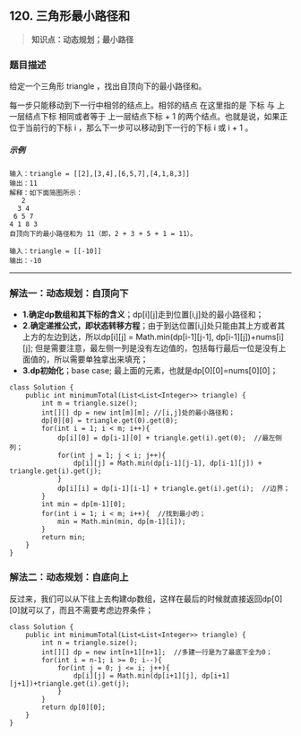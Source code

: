 ## 120. 三角形最小路径和
> **知识点：动态规划；最小路径**
### 题目描述

给定一个三角形 triangle ，找出自顶向下的最小路径和。

每一步只能移动到下一行中相邻的结点上。相邻的结点 在这里指的是 下标 与 上一层结点下标 相同或者等于 上一层结点下标 + 1 的两个结点。也就是说，如果正位于当前行的下标 i ，那么下一步可以移动到下一行的下标 i 或 i + 1 。

##### 示例

```
输入：triangle = [[2],[3,4],[6,5,7],[4,1,8,3]]
输出：11
解释：如下面简图所示：
   2
  3 4
 6 5 7
4 1 8 3
自顶向下的最小路径和为 11（即，2 + 3 + 5 + 1 = 11）。

输入：triangle = [[-10]]
输出：-10
```
---
### 解法一：动态规划：自顶向下

- **1.确定dp数组和其下标的含义**；dp[i][j]走到位置[i,j]处的最小路径和；
- **2.确定递推公式，即状态转移方程**；由于到达位置[i,j]处只能由其上方或者其上方的左边到达，所以dp[i][j] = Math.min(dp[i-1][j-1], dp[i-1][j])+nums[i][j]; 但是需要注意，最左侧一列是没有左边值的，包括每行最后一位是没有上面值的，所以需要单独拿出来填充；
- **3.dp初始化**；base case; 最上面的元素，也就是dp[0][0]=nums[0][0]；   

```
class Solution {
    public int minimumTotal(List<List<Integer>> triangle) {
        int m = triangle.size();
        int[][] dp = new int[m][m]; //[i,j]处的最小路径和；
        dp[0][0] = triangle.get(0).get(0);
        for(int i = 1; i < m; i++){
            dp[i][0] = dp[i-1][0] + triangle.get(i).get(0);  //最左侧列；
            for(int j = 1; j < i; j++){
                dp[i][j] = Math.min(dp[i-1][j-1], dp[i-1][j]) + triangle.get(i).get(j);
            }
            dp[i][i] = dp[i-1][i-1] + triangle.get(i).get(i);  //边界；
        }
        int min = dp[m-1][0]; 
        for(int i = 1; i < m; i++){  //找到最小的；
            min = Math.min(min, dp[m-1][i]);
        }
        return min;
    }
}
```
### 解法二：动态规划：自底向上  

反过来，我们可以从下往上去构建dp数组，这样在最后的时候就直接返回dp[0][0]就可以了，而且不需要考虑边界条件；
   
```
class Solution {
    public int minimumTotal(List<List<Integer>> triangle) {
        int n = triangle.size();
        int[][] dp = new int[n+1][n+1];  //多建一行是为了最底下全为0；
        for(int i = n-1; i >= 0; i--){
            for(int j = 0; j <= i; j++){
                dp[i][j] = Math.min(dp[i+1][j], dp[i+1][j+1])+triangle.get(i).get(j);
            }
        }
        return dp[0][0];
    }
}
```

